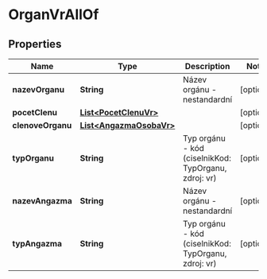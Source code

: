 

# OrganVrAllOf


## Properties

| Name | Type | Description | Notes |
|------------ | ------------- | ------------- | -------------|
|**nazevOrganu** | **String** | Název orgánu - nestandardní |  [optional] |
|**pocetClenu** | [**List&lt;PocetClenuVr&gt;**](PocetClenuVr.md) |  |  [optional] |
|**clenoveOrganu** | [**List&lt;AngazmaOsobaVr&gt;**](AngazmaOsobaVr.md) |  |  [optional] |
|**typOrganu** | **String** | Typ orgánu - kód (ciselnikKod: TypOrganu, zdroj: vr)  |  [optional] |
|**nazevAngazma** | **String** | Název orgánu - nestandardní |  [optional] |
|**typAngazma** | **String** | Typ orgánu - kód (ciselnikKod: TypOrganu, zdroj: vr)  |  [optional] |



